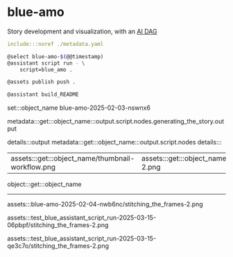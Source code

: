 # blue-amo

Story development and visualization, with an [AI DAG](./metadata.yaml)

```yaml
include:::noref ./metadata.yaml
```

```bash
@select blue-amo-$(@@timestamp)
@assistant script run - \
    script=blue_amo .

@assets publish push .

@assistant build_README
```

set:::object_name blue-amo-2025-02-03-nswnx6

metadata:::get:::object_name:::output.script.nodes.generating_the_story.output

details:::output
metadata:::get:::object_name:::output.script.nodes
details:::


| | |
|-|-|
| assets:::get:::object_name/thumbnail-workflow.png | assets:::get:::object_name/stitching_the_frames-2.png |

object:::get:::object_name

---

assets:::blue-amo-2025-02-04-nwb6nc/stitching_the_frames-2.png

assets:::test_blue_assistant_script_run-2025-03-15-06pbpf/stitching_the_frames-2.png

assets:::test_blue_assistant_script_run-2025-03-15-qe3c7o/stitching_the_frames-2.png